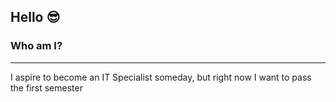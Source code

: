 ## Hello 😎
### Who am I?
***
I aspire to become an IT Specialist someday, but right now I want to pass the first semester
